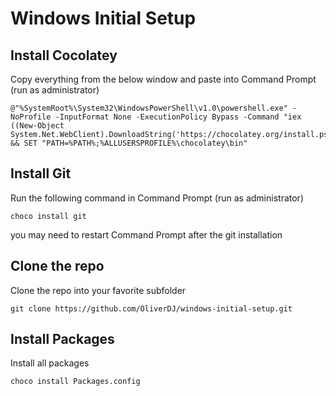 
# Windows Initial Setup
## Install Cocolatey
Copy everything from the below window and paste into Command Prompt (run as administrator)

```
@"%SystemRoot%\System32\WindowsPowerShell\v1.0\powershell.exe" -NoProfile -InputFormat None -ExecutionPolicy Bypass -Command "iex ((New-Object System.Net.WebClient).DownloadString('https://chocolatey.org/install.ps1'))" && SET "PATH=%PATH%;%ALLUSERSPROFILE%\chocolatey\bin"
```

## Install Git
Run the following command in Command Prompt (run as administrator)
```
choco install git
```
you may need to restart Command Prompt after the git installation

## Clone the repo
Clone the repo into your favorite subfolder
```
git clone https://github.com/OliverDJ/windows-initial-setup.git
```

## Install Packages
Install all packages
```
choco install Packages.config
```
